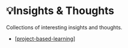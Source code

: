 # 💡Insights & Thoughts

Collections of interesting insights and thoughts.
* [[project-based-learning]]

[//begin]: # "Autogenerated link references for markdown compatibility"
[project-based-learning]: insights/project-based-learning "Project based learning"
[//end]: # "Autogenerated link references"
